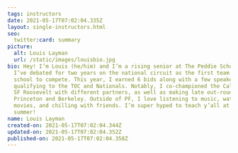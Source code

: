 ```yaml
---
tags: instructors
date: 2021-05-17T07:02:04.335Z
layout: single-instructors.html
seo:
  twitter:card: summary
picture:
  alt: Louis Layman
  url: /static/images/louisbio.jpg
bio: Hey! I’m Louis (he/him) and I’m a rising senior at The Peddie School in NJ.
  I’ve debated for two years on the national circuit as the first team from our
  school to compete. This year, I earned 6 bids along with a few speaker awards,
  qualifying to the TOC and Nationals. Notably, I co-championed the Cal RR and
  SF Roosevelt with different partners, as well as making late out-rounds at
  Princeton and Berkeley. Outside of PF, I love listening to music, watching
  movies, and chilling with friends. I’m super hyped to teach y’all at Nova this
  summer!
name: Louis Layman
created-on: 2021-05-17T07:02:04.344Z
updated-on: 2021-05-17T07:02:04.352Z
published-on: 2021-05-17T07:02:04.358Z
---
```

